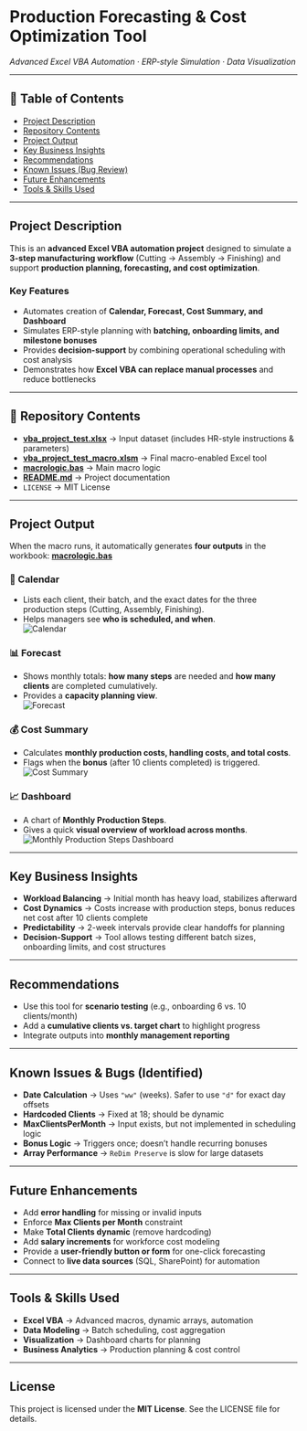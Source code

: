 # **Production Forecasting & Cost Optimization Tool**  
*Advanced Excel VBA Automation · ERP-style Simulation · Data Visualization*  

---

## 📑 Table of Contents  
- [Project Description](#-project-description)  
- [Repository Contents](#-repository-contents)  
- [Project Output](#-project-output)  
- [Key Business Insights](#-key-business-insights)  
- [Recommendations](#-recommendations)  
- [Known Issues (Bug Review)](#-known-issues--bugs-identified)  
- [Future Enhancements](#-future-enhancements)  
- [Tools & Skills Used](#-tools--skills-used)  

---

## Project Description  
This is an **advanced Excel VBA automation project** designed to simulate a **3-step manufacturing workflow** (Cutting → Assembly → Finishing) and support **production planning, forecasting, and cost optimization**.  

### Key Features  
- Automates creation of **Calendar, Forecast, Cost Summary, and Dashboard**  
- Simulates ERP-style planning with **batching, onboarding limits, and milestone bonuses**  
- Provides **decision-support** by combining operational scheduling with cost analysis  
- Demonstrates how **Excel VBA can replace manual processes** and reduce bottlenecks  

---

## 📂 Repository Contents  
- **[vba_project_test.xlsx](vba_project_test.xlsx)** → Input dataset (includes HR-style instructions & parameters)  
- **[vba_project_test_macro.xlsm](vba_project_test_macro.xlsm)** → Final macro-enabled Excel tool 
- **[macrologic.bas](macrologic.bas)** → Main macro logic  
- **[README.md](README.md)** → Project documentation  
- `LICENSE` → MIT License 

---

## Project Output

When the macro runs, it automatically generates **four outputs** in the workbook:
**[macrologic.bas](macrologic.bas)** 

### 📅 Calendar
- Lists each client, their batch, and the exact dates for the three production steps (Cutting, Assembly, Finishing).  
- Helps managers see **who is scheduled, and when**.  
  ![Calendar](calender.png)

### 📊 Forecast
- Shows monthly totals: **how many steps** are needed and **how many clients** are completed cumulatively.  
- Provides a **capacity planning view**.  
  ![Forecast](forecast.png) 

### 💰 Cost Summary
- Calculates **monthly production costs, handling costs, and total costs**.  
- Flags when the **bonus** (after 10 clients completed) is triggered.  
  ![Cost Summary](cost_summary.png) 

### 📈 Dashboard
- A chart of **Monthly Production Steps**.  
- Gives a quick **visual overview of workload across months**.  
  ![Monthly Production Steps Dashboard](Monthly_Production_Steps_dashboard.png) 


---

## Key Business Insights  
- **Workload Balancing** → Initial month has heavy load, stabilizes afterward  
- **Cost Dynamics** → Costs increase with production steps, bonus reduces net cost after 10 clients complete  
- **Predictability** → 2-week intervals provide clear handoffs for planning  
- **Decision-Support** → Tool allows testing different batch sizes, onboarding limits, and cost structures  

---

## Recommendations  
- Use this tool for **scenario testing** (e.g., onboarding 6 vs. 10 clients/month)  
- Add a **cumulative clients vs. target chart** to highlight progress  
- Integrate outputs into **monthly management reporting**  

---

## Known Issues & Bugs (Identified)  
- **Date Calculation** → Uses `"ww"` (weeks). Safer to use `"d"` for exact day offsets  
- **Hardcoded Clients** → Fixed at 18; should be dynamic  
- **MaxClientsPerMonth** → Input exists, but not implemented in scheduling logic  
- **Bonus Logic** → Triggers once; doesn’t handle recurring bonuses  
- **Array Performance** → `ReDim Preserve` is slow for large datasets  

---

## Future Enhancements  
- Add **error handling** for missing or invalid inputs  
- Enforce **Max Clients per Month** constraint  
- Make **Total Clients dynamic** (remove hardcoding)  
- Add **salary increments** for workforce cost modeling  
- Provide a **user-friendly button or form** for one-click forecasting  
- Connect to **live data sources** (SQL, SharePoint) for automation  

---

## Tools & Skills Used  
- **Excel VBA** → Advanced macros, dynamic arrays, automation  
- **Data Modeling** → Batch scheduling, cost aggregation  
- **Visualization** → Dashboard charts for planning  
- **Business Analytics** → Production planning & cost control  

---

## License  
This project is licensed under the **MIT License**. See the LICENSE file for details.  

